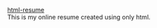 <a href="https://github.io/Prathameshchatte/html-resume">html-resume</a><br/>
This is my online resume created using only html.
